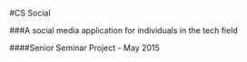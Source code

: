 #CS Social

###A social media application for individuals in the tech field

####Senior Seminar Project - May 2015

